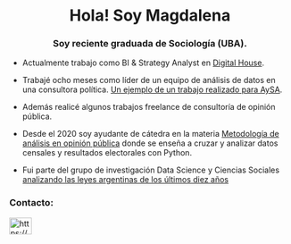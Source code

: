 <h1 align="center">Hola! Soy Magdalena</h1>
<h3 align="center">Soy reciente graduada de Sociología (UBA).</h3>

- Actualmente trabajo como BI & Strategy Analyst en [Digital House](https://www.digitalhouse.com/).

- Trabajé ocho meses como líder de un equipo de análisis de datos en una consultora política. [Un ejemplo de un trabajo realizado para AySA](https://www.aysa.com.ar/data/indicadores_sociales).

- Además realicé algunos trabajos freelance de consultoría de opinión pública. 

- Desde el 2020 soy ayudante de cátedra en la materia [Metodología de análisis en opinión pública](https://github.com/MET4OP-UBA/MET4OP) donde se enseña a cruzar y analizar datos censales y resultados electorales con Python.

- Fui parte del grupo de investigación Data Science y Ciencias Sociales [analizando las leyes argentinas de los últimos diez años](https://github.com/mvsticco/leyes-y-genero-arg)

<h3 align="left">Contacto:</h3>
<p align="left">
<a href="https://linkedin.com/in/https://www.linkedin.com/in/magdalena-sticco/" target="blank"><img align="center" src="https://raw.githubusercontent.com/rahuldkjain/github-profile-readme-generator/master/src/images/icons/Social/linked-in-alt.svg" alt="https://www.linkedin.com/in/magdalena-sticco/" height="30" width="40" /></a>
</p>
